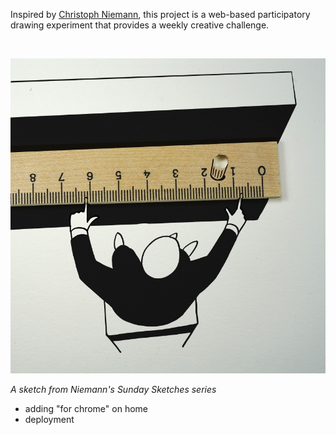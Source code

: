 Inspired by [Christoph Niemann](https://www.wired.com/2016/12/sunday-sketching-christoph-niemann-tells-brutal-truth-creative-process/), this project is a web-based participatory drawing experiment that provides a weekly creative challenge.

<br/>

![Sunday sketch](/imgs/readme.jpeg)

*A sketch from Niemann's Sunday Sketches series*


* adding "for chrome" on home
* deployment
